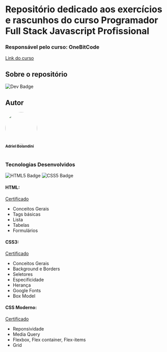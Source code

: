 # Repositório dedicado aos exercícios e rascunhos do curso Programador Full Stack Javascript Profissional
### Responsável pelo curso: OneBitCode 
[Link do curso](https://programador.onebitcode.com/)

## Sobre o repositório
![Dev Badge](https://shields.io./badge/Status-Em%20desenvolvimento-yellow)

## Autor
<a href="https://github.com/adrielbolandini">
 <img style="border-radius: 50%;" src="https://avatars.githubusercontent.com/u/64433279?v=4" width="100px;" alt=""/>
 <br />
 <sub><b>Adriel Bolandini</b></sub></a>
 <br><br>

### Tecnologias Desenvolvidos
![HTML5 Badge](https://shields.io./badge/-HTML%205-orange)
![CSS5 Badge](https://shields.io./badge/-CSS3-blue)

#### HTML:
[Certificado](https://drive.google.com/file/d/1qVywIVbn-t-t-9u3dSk0XGrD_sHVnbup/view?usp=share_link)
- Conceitos Gerais
- Tags básicas
- Lista
- Tabelas
- Formulários



#### CSS3:
[Certificado](https://drive.google.com/file/d/1osOar-ydWuSpgPn-4u-rVOvXl3iQ-fGe/view?usp=sharing)
- Conceitos Gerais
- Background e Borders
- Seletores
- Especificidade
- Herança
- Google Fonts
- Box Model

#### CSS Moderno:
[Certificado](https://)
 - Reponsividade
 - Media Query
 - Flexbox, Flex container, Flex-items
 - Grid
   